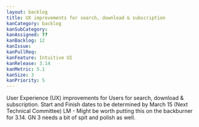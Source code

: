 ```yaml
---
layout: backlog
title: UX improvements for search, download & subscription
kanCategory: backlog
kanSubCategory:
kanAssigned: ??
kanBacklog: 12
kanIssue:
kanPullReq:
kanFeature: Intuitive UI
kanRelease: 3.14
kanMetric: 5.1
kanSize: 3
kanPriority: 5
---
```

User Experience (UX) improvements for Users for search, download & subscription. Start and Finish dates to be determined by March 15 (Next Technical Committee) LM - Might be worth putting this on the backburner for 3.14. GN 3 needs a bit of spit and polish as well.
